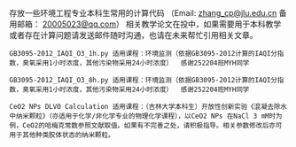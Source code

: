 存放一些环境工程专业本科生常用的计算代码 （Email: zhang_cp@jlu.edu.cn 备用邮箱： 20005023@qq.com）
相关教学论文在投中，如果需要用于本科教学或者存在计算问题请发送邮件随时沟通，也请在未来帮忙引用相关文章。 

	GB3095-2012_IAQI_O3_1h.py 适用课程：环境监测（依据GB3095-2012计算的IAQI分指数，臭氧采用1小时浓度，其他污染物采用24小时浓度）  感谢252204班MYH同学  
 
	GB3095-2012_IAQI_O3_8h.py 适用课程：环境监测（依据GB3095-2012计算的IAQI分指数，臭氧采用1小时浓度，其他污染物采用24小时浓度）  感谢252204班MYH同学  

 	CeO2 NPs DLVO Calculation 适用课程：（吉林大学本科生）开放性创新实验《混凝去除水中纳米颗粒》（亦适用于化学/非化学专业的物理化学课程），以CeO2 NPs 在NaCl 3 mM时为例，CeO2的哈梅克常数参照文献取值。如果有不完善之处，请积极指导。相关参数修改后亦可用于其他种类胶体状态的纳米颗粒。
